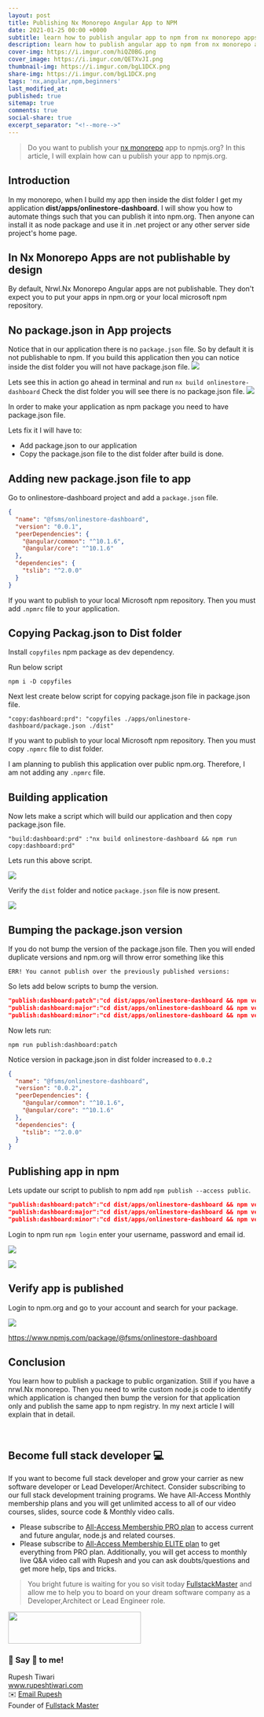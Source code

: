 ```yaml
---
layout: post
title: Publishing Nx Monorepo Angular App to NPM
date: 2021-01-25 00:00 +0000
subtitle: learn how to publish angular app to npm from nx monorepo apps
description: learn how to publish angular app to npm from nx monorepo apps
cover-img: https://i.imgur.com/hiQZ0BG.png
cover_image: https://i.imgur.com/QETXvJI.png
thumbnail-img: https://i.imgur.com/bgL1DCX.png
share-img: https://i.imgur.com/bgL1DCX.png
tags: 'nx,angular,npm,beginners'
last_modified_at:
published: true
sitemap: true
comments: true
social-share: true
excerpt_separator: "<!--more-->"
---
```


> Do you want to publish your [nx monorepo](https://nx.dev) app to npmjs.org? In this article, I will explain how can u publish your app to npmjs.org. 

## Introduction

In my monorepo, when I build my app then inside the dist folder I get my application **dist/apps/onlinestore-dashboard**. I will show you how to automate things such that you can publish it into npm.org. Then anyone can install it as node package and use it in .net project or any other server side project's home page. 


## In Nx Monorepo Apps are not publishable by design

By default, Nrwl.Nx Monorepo Angular apps are not publishable. They don't expect you to put your apps in npm.org or your local microsoft npm repository.


## No package.json in App projects

Notice that in our application there is no `package.json` file. So by default it is not publishable to npm. If you build this application then you can notice inside the dist folder you will not have package.json file. 
![](https://i.imgur.com/kCdTCxu.png)

Lets see this in action go ahead in terminal and run 
`nx build onlinestore-dashboard`
Check the dist folder you will see there is no package.json file. 
![](https://i.imgur.com/sgqkBVO.png)

In order to make your application as npm package you need to have package.json file. 

Lets fix it I will have to:
- Add package.json to our application
- Copy the package.json file to the dist folder after build is done. 



## Adding new package.json file to app
Go to onlinestore-dashboard project and add a `package.json` file.

```json
{
  "name": "@fsms/onlinestore-dashboard",
  "version": "0.0.1",
  "peerDependencies": {
    "@angular/common": "^10.1.6",
    "@angular/core": "^10.1.6"
  },
  "dependencies": {
    "tslib": "^2.0.0"
  }
}

```
If you want to publish to your local Microsoft npm repository. Then you must add `.npmrc` file to your application.

## Copying Packag.json to Dist folder

Install `copyfiles` npm package as dev dependency. 

Run below script 

`npm i -D copyfiles`


Next lest create below script for copying package.json file in package.json file. 

`"copy:dashboard:prd": "copyfiles ./apps/onlinestore-dashboard/package.json ./dist"`


If you want to publish to your local Microsoft npm repository. Then you must copy `.npmrc` file to dist folder.

I am planning to publish this application over public npm.org. Therefore, I am not adding any `.npmrc` file. 

## Building application
Now lets make a script which will build our application and then copy package.json file.

`"build:dashboard:prd" :"nx build onlinestore-dashboard && npm run copy:dashboard:prd"`

Lets run this above script. 

![](https://i.imgur.com/aALuog2.png)

Verify the `dist` folder and notice `package.json` file is now present. 

![](https://i.imgur.com/oL4w0cM.png)


## Bumping the package.json version

If you do not bump the version of the package.json file. Then you will ended duplicate versions and npm.org will throw error something like this 

```error
ERR! You cannot publish over the previously published versions:
```

So lets add below scripts to bump the version.

```json
"publish:dashboard:patch":"cd dist/apps/onlinestore-dashboard && npm version patch --force",
"publish:dashboard:major":"cd dist/apps/onlinestore-dashboard && npm version patch --force",
"publish:dashboard:minor":"cd dist/apps/onlinestore-dashboard && npm version patch --force"
````

Now lets run:

`npm run publish:dashboard:patch`

Notice version in package.json in dist folder increased to `0.0.2` 

```json
{
  "name": "@fsms/onlinestore-dashboard",
  "version": "0.0.2",
  "peerDependencies": {
    "@angular/common": "^10.1.6",
    "@angular/core": "^10.1.6"
  },
  "dependencies": {
    "tslib": "^2.0.0"
  }
}
```

## Publishing app in npm
Lets update our script to publish to npm add `npm publish --access public`. 

```json
"publish:dashboard:patch":"cd dist/apps/onlinestore-dashboard && npm version patch --force && npm publish --access public",
"publish:dashboard:major":"cd dist/apps/onlinestore-dashboard && npm version patch --force && npm publish --access public",
"publish:dashboard:minor":"cd dist/apps/onlinestore-dashboard && npm version patch --force && npm publish --access public"
```


Login to npm run `npm login` enter your username, password and email id. 

![](https://i.imgur.com/3SYfX88.png)

![](https://i.imgur.com/ZlSMJYx.png)


## Verify app is published 
Login to npm.org and go to your account and search for your package.

![](https://i.imgur.com/g5sT0vr.png)

https://www.npmjs.com/package/@fsms/onlinestore-dashboard


## Conclusion

You learn how to publish a package to public organization. Still if you have a nrwl.Nx monorepo. Then  you need to write custom node.js code to identify which application is changed then bump the version for that application only and publish the same app to npm registry. 
In my next article I will explain that in detail.

<br/>

## Become full stack developer 💻

If you want to become full stack developer and grow your carrier as new software developer or Lead Developer/Architect. Consider subscribing to our full stack development training programs. We have All-Access Monthly membership plans and you will get unlimited access to all of our video courses, slides, source code & Monthly video calls.

- Please subscribe to [All-Access Membership PRO plan](https://www.fullstackmaster.net/pro) to access current and future angular, node.js and related courses.
- Please subscribe to [All-Access Membership ELITE plan](https://www.fullstackmaster.net/elite) to get everything from PRO plan. Additionally, you will get access to monthly live Q&A video call with Rupesh and you can ask doubts/questions and get more help, tips and tricks.

> You bright future is waiting for you so visit today [FullstackMaster](www.fullstackmaster.net) and allow me to help you to board on your dream software company as a Developer,Architect or Lead Engineer role.
<a href="https://www.fullstackmaster.net">
    <img height="65" src="https://i.imgur.com/9OCLciM.png" width="270">
</a>
 

<br/> 

### 💖 Say 👋 to me! 

<div> 
Rupesh Tiwari </div><div>
<a href="https://www.rupeshtiwari.com"> www.rupeshtiwari.com</a> </div><div>
✉️ <a href="mailto:fullstackmaster1@gmail.com?subject=Hi"> Email Rupesh</a> </div><div>
Founder of <a href="https://www.fullstackmaster.net"> Fullstack Master</a></div><div>
</div>
